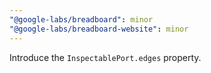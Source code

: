 ```yaml
---
"@google-labs/breadboard": minor
"@google-labs/breadboard-website": minor
---
```


Introduce the `InspectablePort.edges` property.
